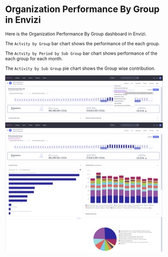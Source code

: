 # Organization Performance By Group in Envizi

Here is the  Organization Performance By Group dashboard in Envizi. 

The `Actvity by Group` bar chart shows the performance of the each group.

The `Actvity by Period by Sub Group` bar chart shows performance of the each group for each month.

The `Activity by Sub Group` pie chart shows the Group wise contribution.

<img src="images/image-39.png">

<img src="images/image-40.png">
<img src="images/image-41.png">
